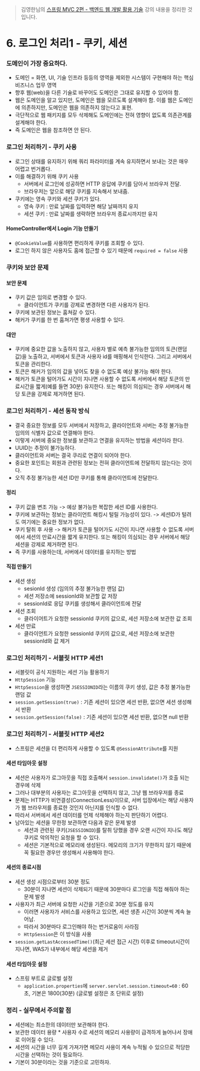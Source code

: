 > 김영한님의 [스프링 MVC 2편 - 백엔드 웹 개발 활용 기술](https://www.inflearn.com/course/%EC%8A%A4%ED%94%84%EB%A7%81-mvc-2/dashboard) 강의 내용을 정리한 것입니다.

# 6. 로그인 처리1 - 쿠키, 세션
### 도메인이 가장 중요하다.
- 도메인 = 화면, UI, 기술 인프라 등등의 영역을 제외한 시스템이 구현해야 하는 핵심 비즈니스 업무 영역
- 향후 웹(web)을 다른 기술로 바꾸어도 도메인은 그대로 유지할 수 있어야 함.
- 웹은 도메인을 알고 있지만, 도메인은 웹을 모르도록 설계해야 함. 이를 웹은 도메인에 의존하지만, 도메인은 웹을 의존하지 않는다고 표현.
- 극단적으로 웹 패키지를 모두 삭제해도 도메인에는 전혀 영향이 없도록 의존관계를 설계해야 한다.
- 즉 도메인은 웹을 참조하면 안 된다.

### 로그인 처리하기 - 쿠키 사용
- 로그인 상태를 유지하기 위해 쿼리 파라미터를 계속 유지하면서 보내는 것은 매우 어렵고 번거롭다.
- 이를 해결하기 위해 쿠키 사용
  - 서버에서 로그인에 성공하면 HTTP 응답에 쿠키를 담아서 브라우저 전달.
  - 브라우저는 앞으로 해당 쿠키를 지속해서 보내줌.
- 쿠키에는 영속 쿠키와 세션 쿠키가 있다.
  - 영속 쿠키 : 만료 날짜를 입력하면 해당 날짜까지 유지
  - 세션 쿠키 : 만료 날짜를 생략하면 브라우저 종료시까지만 유지

#### HomeController에서 Login 기능 만들기
- `@CookieValue`를 사용하면 편리하게 쿠키를 조회할 수 있다.
- 로그인 하지 않은 사용자도 홈에 접근할 수 있기 때문에 `required = false` 사용

### 쿠키와 보안 문제
#### 보안 문제
- 쿠키 값은 임의로 변경할 수 있다.
  - 클라이언트가 쿠키를 강제로 변경하면 다른 사용자가 된다.
- 쿠키에 보관된 정보는 훔쳐갈 수 있다.
- 해커가 쿠키를 한 번 훔쳐가면 평생 사용할 수 있다.
#### 대안
- 쿠키에 중요한 값을 노출하지 않고, 사용자 별로 예측 불가능한 임의의 토큰(랜덤 값)을 노출하고, 서버에서 토큰과 사용자 id를 매핑해서 인식한다. 그리고 서버에서 토큰을 관리한다.
- 토큰은 해커가 임의의 값을 넣어도 찾을 수 없도록 예상 불가능 해야 한다.
- 해커가 토큰을 털어가도 시간이 지나면 사용할 수 없도록 서버에서 해당 토큰의 만료시간을 짧게(예를 들면 30분) 유지한다. 또는 해킹이 의심되는 경우 서버에서 해당 토큰을 강제로 제거하면 된다.

### 로그인 처리하기 - 세션 동작 방식
- 결국 중요한 정보를 모두 서버에서 저장하고, 클라이언트와 서버는 추정 불가능한 임의의 식별자 값으로 연결해야 한다.
- 이렇게 서버에 중요한 정보를 보관하고 연결을 유지하는 방법을 세션이라 한다.
- UUID는 추정이 불가능하다.
- 클라이언트와 서버는 결국 쿠리로 연결이 되어야 한다.
- 중요한 포인트는 회원과 관련된 정보는 전혀 클라이언트에 전달하지 않는다는 것이다.
- 오직 추정 불가능한 세션 ID만 쿠키를 통해 클라이언트에 전달한다.

#### 정리
- 쿠키 값을 변조 가능 -> 예상 불가능한 복잡한 세션 ID를 사용한다.
- 쿠키에 보관하는 정보는 클라이언트 해킹시 털릴 가능성이 있다. -> 세션ID가 털려도 여기에는 중요한 정보가 없다.
- 쿠키 탈취 후 사용 -> 해커가 토큰을 털어가도 시간이 지나면 사용할 수 없도록 서버에서 세션의 만료시간을 짧게 유지한다. 또는 해킹이 의심되는 경우 서버에서 해당 세션을 강제로 제거하면 된다.
- 즉 쿠키를 사용하는데, 서버에서 데이터를 유지하는 방법

#### 직접 만들기
- 세션 생성
  - sesionId 생성 (임의의 추정 불가능한 랜덤 값)
  - 세션 저장소에 sessionId와 보관할 값 저장
  - sessionId로 응답 쿠키를 생성해서 클라이언트에 전달
- 세션 조회
  - 클라이어트가 요청한 sessionId 쿠키의 값으로, 세션 저장소에 보관한 값 조회
- 세션 만료
  - 클라이언트가 요청한 sessionId 쿠키의 값으로, 세션 저장소에 보관한 sessionId와 값 제거

### 로그인 처리하기 - 서블릿 HTTP 세션1
- 서블릿이 공식 지원하는 세션 기능 활용하기
- `HttpSession` 기능
- `HttpSession`을 생성하면 `JSESSIONID`라는 이름의 쿠키 생성, 값은 추정 불가능한 랜덤 값
- `session.getSession(true)` : 기존 세션이 있으면 세션 반환, 없으면 세션 생성해서 반환
- `session.getSession(false)` : 기존 세션이 있으면 세션 반환, 없으면 null 반환

### 로그인 처리하기 - 서블릿 HTTP 세션2
- 스프링은 세션을 더 편리하게 사용할 수 있도록 `@SessionAttribute`를 지원
#### 세션 타임아웃 설정
- 세션은 사용자가 로그아웃을 직접 호출해서 `session.invalidate()`가 호출 되는 경우에 삭제
- 그러나 대부분의 사용자는 로그아웃을 선택하지 않고, 그냥 웹 브라우저를 종료
- 문제는 HTTP가 비연결성(ConnectionLess)이므로, 서버 입장에서는 해당 사용자가 웹 브라우저를 종료한 것인지 아닌지를 인식할 수 없다.
- 따라서 서버에서 세션 데이터를 언제 삭제해야 하는지 판단하기 어렵다.
- 남아있는 세션을 무한정 보관하면 다음과 같은 문제 발생
  - 세션과 관련된 쿠키(`JSESSIONID`)를 탈취 당했을 경우 오랜 시간이 지나도 해당 쿠키로 악의적인 요청을 할 수 있다.
  - 세션은 기본적으로 메모리에 생성된다. 메모리의 크기가 무한하지 않기 때문에 꼭 필요한 경우만 생성해서 사용해야 한다.
#### 세션의 종료시점
- 세션 생성 시점으로부터 30분 정도 
  - 30분이 지나면 세션이 삭제되기 때문에 30분마다 로그인을 직접 해줘야 하는 문제 발생
- 사용자가 최근 서버에 요청한 시간을 기준으로 30분 정도를 유지
  - 이러면 사용자가 서비스를 사용하고 있으면, 세션 생존 시간이 30분씩 계속 늘어남.
  - 따라서 30분마다 로그인해야 하는 번거로움이 사라짐
  - `HttpSession`은 이 방식을 사용
- `session.getLastAccessedTime()`(최근 세션 접근 시간) 이후로 timeout시간이 지나면, WAS가 내부에서 해당 세션을 제거

#### 세션 타임아웃 설정
- 스프링 부트로 글로벌 설정
  - `application.properties`에 `server.servlet.session.timeout=60` : 60초, 기본은 1800(30분) (글로벌 설정은 초 단위로 설정)

### 정리 - 실무에서 주의할 점
- 세션에는 최소한의 데이터만 보관해야 한다.
- 보관한 데이터 용량 * 사용자 수로 세션의 메모리 사용량이 급격하게 늘어나서 장애로 이어질 수 있다.
- 세션의 시간을 너무 길게 가져가면 메모리 사용이 계속 누적될 수 있으므로 적당한 시간을 선택하는 것이 필요하다.
- 기본이 30분이라는 것을 기준으로 고민하자.

